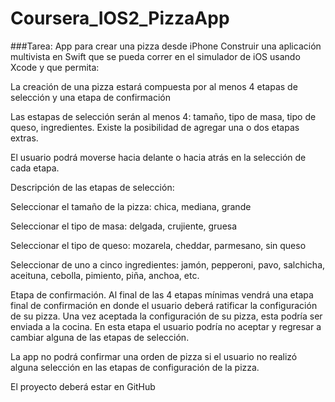 # Coursera_IOS2_PizzaApp
###Tarea: App para crear una pizza desde iPhone
Construir una aplicación multivista en Swift que se pueda correr en el simulador de iOS usando Xcode y que permita:

La creación de una pizza estará compuesta por al menos 4 etapas de selección y una etapa de confirmación

Las estapas de selección serán al menos 4: tamaño, tipo de masa, tipo de queso, ingredientes. Existe la posibilidad de agregar una o dos etapas extras.

El usuario podrá moverse hacia delante o hacia atrás en la selección de cada etapa.

Descripción de las etapas de selección:

Seleccionar el tamaño de la pizza: chica, mediana, grande

Seleccionar el tipo de masa: delgada, crujiente, gruesa

Seleccionar el tipo de queso: mozarela, cheddar, parmesano, sin queso

Seleccionar de uno a cinco ingredientes: jamón, pepperoni, pavo, salchicha, aceituna, cebolla, pimiento, piña, anchoa, etc.

Etapa de confirmación. Al final de las 4 etapas mínimas vendrá una etapa final de confirmación en donde el usuario deberá ratificar la configuración de su pizza. Una vez aceptada la configuración de su pizza, esta podría ser enviada a la cocina. En esta etapa el usuario podría no aceptar y regresar a cambiar alguna de las etapas de selección.

La app no podrá confirmar una orden de pizza si el usuario no realizó alguna selección en las etapas de configuración de la pizza.

El proyecto deberá estar en GitHub
